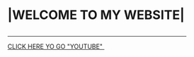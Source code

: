 <h1>|WELCOME TO MY WEBSITE|</h1><br>
<hr>
<a href="https://www.youtube.com/">CLICK HERE YO GO "YOUTUBE" </a>
<img src="c:\Users\SURYA\Downloads\yt.htm" alt="">
<!DOCTYPE html>
<html lang="en">
<head>
    <meta charset="UTF-8">
    <meta name="viewport" content="width=device-width, initial-scale=1.0">
    <title>My Simple Website</title>
    <style>
        /* General Reset */
        * {
            margin: 0;
            padding: 0;
            box-sizing: border-box;
        }

        body {
            font-family: Arial, sans-serif;
            line-height: 1.6;
        }

        /* Navbar Styling */
        nav {
            background-color: #333;
            padding: 10px;
        }

        nav ul {
            list-style-type: none;
            display: flex;
            justify-content: center;
        }

        nav ul li {
            margin: 0 20px;
        }

        nav ul li a {
            color: white;
            text-decoration: none;
            font-size: 18px;
        }

        nav ul li a:hover {
            color: #ff6347;
        }

        /* Header Section */
        header {
            background-color: #f4f4f4;
            text-align: center;
            padding: 50px;
        }

        header h1 {
            font-size: 3rem;
        }

        /* About Section */
        .about {
            padding: 30px;
            background-color: #fff;
            text-align: center;
        }

        .about h2 {
            font-size: 2.5rem;
        }

        /* Contact Section */
        .contact {
            background-color: #333;
            color: white;
            padding: 30px;
            text-align: center;
        }

        .contact form {
            margin: 0 auto;
            width: 60%;
            max-width: 500px;
        }

        .contact input, .contact textarea {
            width: 100%;
            padding: 10px;
            margin: 10px 0;
            border: 1px solid #ccc;
            border-radius: 5px;
        }

        .contact button {
            background-color: #ff6347;
            color: white;
            padding: 10px 20px;
            border: none;
            border-radius: 5px;
            cursor: pointer;
        }

        .contact button:hover {
            background-color: #e55347;
        }

        /* Footer Section */
        footer {
            background-color: #333;
            color: white;
            text-align: center;
            padding: 20px;
        }

    </style>
</head>
<body>
    <!-- Navigation Bar -->
    <nav>
        <ul>
            <li><a href="#home">Home</a></li>
            <li><a href="#about">About</a></li>
            <li><a href="#contact">Contact</a></li>
        </ul>
    </nav>

    <!-- Header Section -->
    <header id="home">
        <h1>Welcome to My Simple Website</h1>
        <p>Your one-stop solution for everything!</p>
    </header>

    <!-- About Section -->
    <section class="about" id="about">
        <h2>About Us</h2>
        <p>We are a passionate team dedicated to creating amazing websites and providing exceptional services. We specialize in web design, development, and digital marketing.</p>
    </section>

    <!-- Contact Section -->
    <section class="contact" id="contact">
        <h2>Contact Us</h2>
        <form action="#" method="post">
            <input type="text" name="name" placeholder="Your Name" required>
            <input type="email" name="email" placeholder="Your Email" required>
            <textarea name="message" placeholder="Your Message" rows="5" required></textarea>
            <button type="submit">Send Message</button>
        </form>
    </section>

    <!-- Footer Section -->
    <footer>
        <p>&copy; 2024 My Simple Website. All rights reserved.</p>
    </footer>

</body>
</html>

